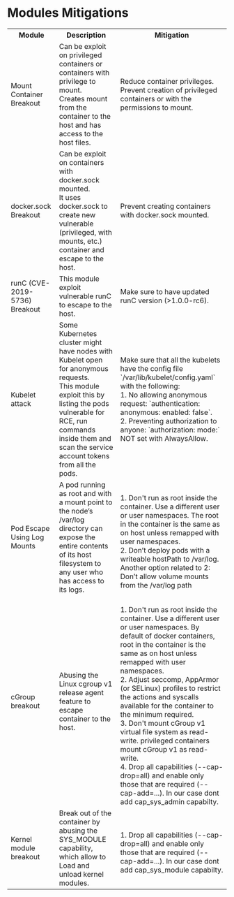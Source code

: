 # Modules Mitigations
<table>
  <tbody>
	<tr>
	  <th>Module </th>
	  <th align="center">Description</th>
	  <th align="center">Mitigation</th>
	</tr>
	<tr>
	  <td>
		 Mount Container Breakout
	  </td>
	  <td align="left">         
		  Can be exploit on privileged containers or containers with privilege to mount.  <br>
		  Creates mount from the container to the host and has access to the host files.  <br>
	  </td>
	  <td align="left" >Reduce container privileges. Prevent creation of privileged containers or with the permissions to mount.</td>
	</tr>
	<tr>
	  <td>
		 docker.sock Breakout
	  </td>
	  <td align="left">         
		  Can be exploit on containers with docker.sock mounted.  <br>
		  It uses docker.sock to create new vulnerable (privileged, with mounts, etc.) container and escape to the host.  <br>
	  </td>
	  <td align="left" >Prevent creating containers with docker.sock mounted.</td>
	</tr>	
	<tr>
	  <td>
		 runC (CVE-2019-5736) Breakout
	  </td>
	  <td align="left">         
		  This module exploit vulnerable runC to escape to the host.  <br>
	  </td>
	  <td align="left" >Make sure to have updated runC version (>1.0.0-rc6).</td>
	</tr>	
    <tr>
      <td>
         Kubelet attack
      </td>
      <td align="left">         
          Some Kubernetes cluster might have nodes with Kubelet open for anonymous requests. <br>
          This module exploit this by listing the pods vulnerable for RCE, run commands inside them and scan the service account tokens from all the pods. <br>
      </td>
      <td align="left" >Make sure that all the kubelets have the config file `/var/lib/kubelet/config.yaml` with the following: <br> 
       1. No allowing anonymous request: `authentication: anonymous: enabled: false`.  <br>
       2. Preventing authorization to anyone: `authorization: mode:` NOT set with AlwaysAllow. <br>
       </td>
    </tr>	
      <tr>
      <td>
         Pod Escape Using Log Mounts
      </td>
      <td align="left">         
          A pod running as root and with a mount point to the node’s /var/log directory can expose the entire contents of its host filesystem to any user who has access to its logs. <br>
      </td>
      <td align="left" ><br> 
       1. Don't run as root inside the container. Use a different user or user namespaces. The root in the container is the same as on host unless remapped with user namespaces.   <br>
       2. Don’t deploy pods with a writeable hostPath to /var/log. <br>
          Another option related to 2: Don’t allow volume mounts from the /var/log path 
       </td>
    </tr>	
      <tr>
      <td>
         cGroup breakout
      </td>
      <td align="left">         
          Abusing the Linux cgroup v1 release agent feature to escape container to the host. <br>
      </td>
      <td align="left" ><br> 
       1. Don't run as root inside the container. Use a different user or user namespaces. By default of docker containers, root in the container is the same as on host unless remapped with user namespaces.  <br>
       2. Adjust seccomp, AppArmor (or SELinux) profiles to restrict the actions and syscalls available for the container to the minimum required. <br>
       3. Don't mount cGroup v1 virtual file system as read-write. privileged containers mount cGroup v1 as read-write. <br>
       4. Drop all capabilities (--cap-drop=all) and enable only those that are required (--cap-add=...). In our case dont add cap_sys_admin capabilty.
       </td>
    </tr>
      <tr>
      <td>
         Kernel module breakout
      </td>
      <td align="left">         
          Break out of the container by abusing the SYS_MODULE capability, which allow to  Load and unload kernel modules. <br>
      </td>
      <td align="left" ><br> 
       1. Drop all capabilities (--cap-drop=all) and enable only those that are required (--cap-add=...). In our case dont add cap_sys_module capabilty.
       </td>
    </tr>	

</tbody>
</table>

